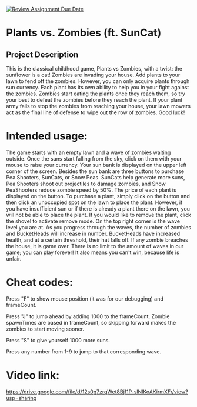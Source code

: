 [![Review Assignment Due Date](https://classroom.github.com/assets/deadline-readme-button-22041afd0340ce965d47ae6ef1cefeee28c7c493a6346c4f15d667ab976d596c.svg)](https://classroom.github.com/a/YxXKqIeT)

# Plants vs. Zombies (ft. SunCat)


## Project Description

This is the classical childhood game, Plants vs Zombies, with a twist: the sunflower is a cat!
Zombies are invading your house. Add plants to your lawn to fend off the zombies. However, you can only acquire plants through sun currency. Each plant has its own ability to help you in your fight against the zombies. Zombies start eating the plants once they reach them, so try your best to defeat the zombies before they reach the plant. If your plant army fails to stop the zombies from reaching your house, your lawn mowers act as the final line of defense to wipe out the row of zombies. Good luck!

# Intended usage:

The game starts with an empty lawn and a wave of zombies waiting outside. Once the suns start falling from the sky, click on them with your mouse to raise your currency. Your sun bank is displayed on the upper left corner of the screen. Besides the sun bank are three buttons to purchase Pea Shooters, SunCats, or Snow Peas. SunCats help generate more suns, Pea Shooters shoot out projectiles to damage zombies, and Snow PeaShooters reduce zombie speed by 50%. The price of each plant is displayed on the button. To purchase a plant, simply click on the button and then click an unoccupied spot on the lawn to place the plant. However, if you have insufficient sun or if there is already a plant there on the lawn, you will not be able to place the plant. If you would like to remove the plant, click the shovel to activate remove mode. On the top right corner is the wave level you are at. As you progress through the waves, the number of zombies and BucketHeads will increase in number. BucketHeads have increased health, and at a certain threshold, their hat falls off. If any zombie breaches the house, it is game over. There is no limit to the amount of waves in our game; you can play forever! It also means you can't win, because life is unfair.

# Cheat codes:

Press "F" to show mouse position (it was for our debugging) and frameCount.

Press "J" to jump ahead by adding 1000 to the frameCount. Zombie spawnTimes are based in frameCount, so skipping forward makes the zombies to start moving sooner.

Press "S" to give yourself 1000 more suns.

Press any number from 1-9 to jump to that corresponding wave.

# Video link:

https://drive.google.com/file/d/12s0g7zrqWet8Bjf1P-slNlKoAKirmXFr/view?usp=sharing
